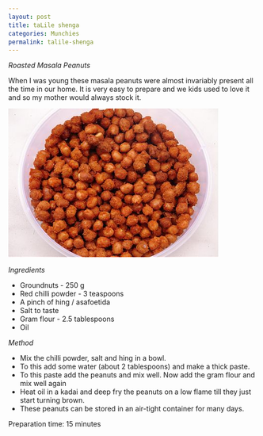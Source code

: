 ```yaml
---
layout: post
title: taLile shenga
categories: Munchies
permalink: talile-shenga
---
```


_Roasted Masala Peanuts_


When I was young these masala peanuts were almost invariably present all the time in our home. It is very easy to prepare and we kids used to love it and so my mother would always stock it.

<img src="/images/56t.jpg" style="height:300px;width:425px" />


_Ingredients_
* Groundnuts - 250 g
* Red chilli powder - 3 teaspoons
* A pinch of hing / asafoetida
* Salt to taste
* Gram flour - 2.5  tablespoons
* Oil

_Method_

* Mix the chilli powder, salt and hing in a bowl.
* To this add some water (about 2 tablespoons) and make a thick paste.
* To this paste add the peanuts and mix well. Now add the gram flour and mix well again
* Heat oil in a kadai and deep fry the peanuts on a low flame till they just start turning brown.
* These peanuts can be stored in an air-tight container for many days.


Preparation time: 15 minutes
